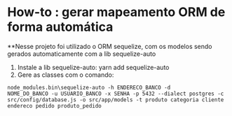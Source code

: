 # How-to : gerar mapeamento ORM de forma automática
**Nesse projeto foi utilizado o ORM sequelize, com os modelos sendo gerados automaticamente com a lib sequelize-auto 

1. Instale a lib sequelize-auto: yarn add sequelize-auto
2. Gere as classes com o comando: 

<code>node_modules\.bin\sequelize-auto -h ENDERECO_BANCO -d NOME_DO_BANCO -u USUARIO_BANCO -x SENHA -p 5432 --dialect postgres -c src/config/database.js -o src/app/models -t produto categoria cliente endereco pedido produto_pedido</code>





